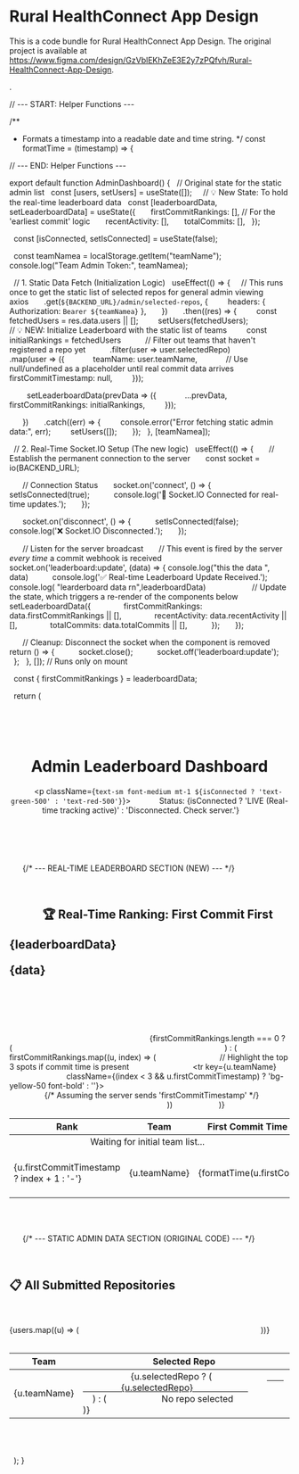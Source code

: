 
  # Rural HealthConnect App Design

  This is a code bundle for Rural HealthConnect App Design. The original project is available at https://www.figma.com/design/GzVblEKhZeE3E2y7zPQfvh/Rural-HealthConnect-App-Design.

  
.



// --- START: Helper Functions ---

/**
 * Formats a timestamp into a readable date and time string.
 */
const formatTime = (timestamp) => {


// --- END: Helper Functions ---

export default function AdminDashboard() {
  // Original state for the static admin list
  const [users, setUsers] = useState([]);
  
  // 💡 New State: To hold the real-time leaderboard data
  const [leaderboardData, setLeaderboardData] = useState({
      firstCommitRankings: [], // For the 'earliest commit' logic
      recentActivity: [], 
      totalCommits: [],
  });

  const [isConnected, setIsConnected] = useState(false);

  const teamNamea = localStorage.getItem("teamName");
  console.log("Team Admin Token:", teamNamea);

  // 1. Static Data Fetch (Initialization Logic)
  useEffect(() => {
    // This runs once to get the static list of selected repos for general admin viewing
    axios
      .get(`${BACKEND_URL}/admin/selected-repos`, {
        headers: { Authorization: `Bearer ${teamNamea}` }, 
      })
      .then((res) => {
        const fetchedUsers = res.data.users || [];
        setUsers(fetchedUsers);
        
        // 💡 NEW: Initialize Leaderboard with the static list of teams
        const initialRankings = fetchedUsers
          // Filter out teams that haven't registered a repo yet
          .filter(user => user.selectedRepo) 
          .map(user => ({
            teamName: user.teamName,
            // Use null/undefined as a placeholder until real commit data arrives
            firstCommitTimestamp: null, 
        }));

        setLeaderboardData(prevData => ({
            ...prevData,
            firstCommitRankings: initialRankings,
        }));

      })
      .catch((err) => {
        console.error("Error fetching static admin data:", err);
        setUsers([]);
      });
  }, [teamNamea]);

  // 2. Real-Time Socket.IO Setup (The new logic)
  useEffect(() => {
      // Establish the permanent connection to the server
      const socket = io(BACKEND_URL);

      // Connection Status
      socket.on('connect', () => {
          setIsConnected(true);
          console.log('🔌 Socket.IO Connected for real-time updates.');
      });

      socket.on('disconnect', () => {
          setIsConnected(false);
          console.log('❌ Socket.IO Disconnected.');
      });

      // Listen for the server broadcast
      // This event is fired by the server *every time* a commit webhook is received
      socket.on('leaderboard:update', (data) => {
          console.log("this the data ", data)
          console.log('✅ Real-time Leaderboard Update Received.');
          console.log( "learderboard data rn",leaderboardData)
          
          // Update the state, which triggers a re-render of the components below
          setLeaderboardData({
              firstCommitRankings: data.firstCommitRankings || [], 
              recentActivity: data.recentActivity || [],
              totalCommits: data.totalCommits || [],
          });
      });

      // Cleanup: Disconnect the socket when the component is removed
      return () => {
          socket.close();
          socket.off('leaderboard:update');
      };
  }, []); // Runs only on mount

  const { firstCommitRankings } = leaderboardData;

  return (
    <div className="p-8 bg-gray-50 min-h-screen">
      
      <header className="mb-8 border-b pb-4">
        <h1 className="text-4xl font-extrabold text-indigo-700">Admin Leaderboard Dashboard</h1>
        <p className={`text-sm font-medium mt-1 ${isConnected ? 'text-green-500' : 'text-red-500'}`}>
            Status: {isConnected ? 'LIVE (Real-time tracking active)' : 'Disconnected. Check server.'}
        </p>
      </header>

      {/* --- REAL-TIME LEADERBOARD SECTION (NEW) --- */}
      <section className="bg-white p-6 rounded-xl shadow-lg mb-8">
        <h2 className="text-2xl font-semibold mb-4 text-gray-800">
            🏆 Real-Time Ranking: First Commit First    
<p>{leaderboardData}</p>
<p>{data}</p>

        </h2>
        <div className="overflow-x-auto">
            <table className="min-w-full divide-y divide-indigo-200">
                <thead className="bg-indigo-50">
                    <tr>
                        <th className="px-6 py-3 text-left text-xs font-medium text-indigo-600 uppercase tracking-wider">Rank</th>
                        <th className="px-6 py-3 text-left text-xs font-medium text-indigo-600 uppercase tracking-wider">Team</th>
                        <th className="px-6 py-3 text-left text-xs font-medium text-indigo-600 uppercase tracking-wider">First Commit Time (Earliest Wins)</th>
                    </tr>
                </thead>
                <tbody className="bg-white divide-y divide-gray-200">
                    {firstCommitRankings.length === 0 ? (
                        <tr>
                            <td colSpan="3" className="px-6 py-4 text-center text-gray-500">
                                Waiting for initial team list...
                            </td>
                        </tr>
                    ) : (
                        firstCommitRankings.map((u, index) => (
                            // Highlight the top 3 spots if commit time is present
                            <tr key={u.teamName} 
                                className={(index < 3 && u.firstCommitTimestamp) ? 'bg-yellow-50 font-bold' : ''}>
                                    <td className="px-6 py-4 whitespace-nowrap text-sm text-gray-900">
                                        {u.firstCommitTimestamp ? index + 1 : '-'}
                                    </td>
                                <td className="px-6 py-4 whitespace-nowrap text-sm text-gray-900">{u.teamName}</td>
                                {/* Assuming the server sends 'firstCommitTimestamp' */}
                                <td className="px-6 py-4 whitespace-nowrap text-sm text-gray-500">
                                    {formatTime(u.firstCommitTimestamp)}
                                </td>
                            </tr>
                        ))
                    )}
                </tbody>
            </table>
        </div>
      </section>

      {/* --- STATIC ADMIN DATA SECTION (ORIGINAL CODE) --- */}
      <section className="mt-8">
        <h2 className="text-2xl font-semibold mb-4 text-gray-800">📋 All Submitted Repositories</h2>
        <div className="overflow-x-auto bg-white p-6 rounded-xl shadow-lg">
          <table className="min-w-full divide-y divide-gray-200">
            <thead>
              <tr className="bg-gray-50">
                <th className="px-6 py-3 text-left text-xs font-medium text-gray-500 uppercase tracking-wider">Team</th>
                <th className="px-6 py-3 text-left text-xs font-medium text-gray-500 uppercase tracking-wider">Selected Repo</th>
              </tr>
            </thead>
            <tbody className="bg-white divide-y divide-gray-200">
              {users.map((u) => (
                <tr key={u._id}>
                  <td className="px-6 py-4 whitespace-nowrap text-sm text-gray-900">{u.teamName}</td>
                  <td className="px-6 py-4 whitespace-nowrap text-sm text-blue-600">
                    {u.selectedRepo ? (
                      <a href={u.selectedRepo} target="_blank" rel="noreferrer" className="hover:underline">
                        {u.selectedRepo}
                      </a>
                    ) : (
                      <span className="text-gray-500">No repo selected</span>
                    )}
                  </td>
                </tr>
              ))}
            </tbody>
          </table>
        </div>
      </section>
    </div>
  );
}
